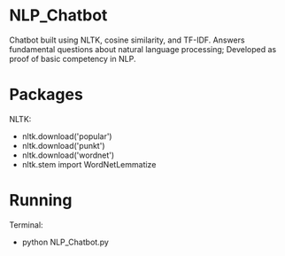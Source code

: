 # NLP_Chatbot
Chatbot built using NLTK, cosine similarity, and TF-IDF. Answers fundamental questions about natural language processing; Developed as proof of basic competency in NLP.

# Packages
NLTK:
  + nltk.download('popular')
  + nltk.download('punkt')
  + nltk.download('wordnet')
  + nltk.stem import WordNetLemmatize
# Running 
Terminal: 
  + python NLP_Chatbot.py
    
